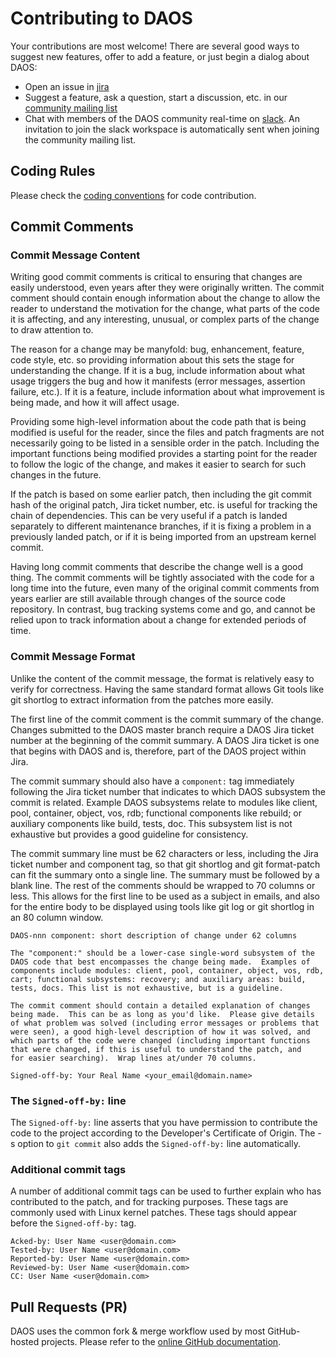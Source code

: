 # Contributing to DAOS

Your contributions are most welcome! There are several good ways to suggest new
features, offer to add a feature, or just begin a dialog about DAOS:

- Open an issue in [jira](https://jira.daos.io/)
- Suggest a feature, ask a question, start a discussion, etc. in our
  [community mailing list](https://daos.groups.io/g/daos)
- Chat with members of the DAOS community real-time on [slack](https://daos-stack.slack.com/).
  An invitation to join the slack workspace is automatically sent when joining
  the community mailing list.

## Coding Rules

Please check the [coding conventions](https://wiki.daos.io/spaces/DC/pages/4836655701/Coding+Rules)
for code contribution.

## Commit Comments

### Commit Message Content

Writing good commit comments is critical to ensuring that changes are easily
understood, even years after they were originally written. The commit comment
should contain enough information about the change to allow the reader to
understand the motivation for the change, what parts of the code it is
affecting, and any interesting, unusual, or complex parts of the change to draw
attention to.

The reason for a change may be manyfold: bug, enhancement, feature, code style,
etc. so providing information about this sets the stage for understanding the
change. If it is a bug, include information about what usage triggers the bug
and how it manifests (error messages, assertion failure, etc.). If it is a
feature, include information about what improvement is being made, and how it
will affect usage.

Providing some high-level information about the code path that is being modified
is useful for the reader, since the files and patch fragments are not
necessarily going to be listed in a sensible order in the patch. Including the
important functions being modified provides a starting point for the reader to
follow the logic of the change, and makes it easier to search for such changes
in the future.

If the patch is based on some earlier patch, then including the git commit hash
of the original patch, Jira ticket number, etc. is useful for tracking the
chain of dependencies. This can be very useful if a patch is landed separately
to different maintenance branches, if it is fixing a problem in a previously
landed patch, or if it is being imported from an upstream kernel commit.

Having long commit comments that describe the change well is a good thing.
The commit comments will be tightly associated with the code for a long time
into the future, even many of the original commit comments from years earlier
are still available through changes of the source code repository.
In contrast, bug tracking systems come and go, and cannot be relied upon to
track information about a change for extended periods of time.

### Commit Message Format

Unlike the content of the commit message, the format is relatively easy to
verify for correctness. Having the same standard format allows Git tools like
git shortlog to extract information from the patches more easily.

The first line of the commit comment is the commit summary of the change.
Changes submitted to the DAOS master branch require a DAOS Jira ticket number
at the beginning of the commit summary. A DAOS Jira ticket is one that begins
with DAOS and is, therefore, part of the DAOS project within Jira.

The commit summary should also have a `component:` tag immediately following the
Jira ticket number that indicates to which DAOS subsystem the commit is
related. Example DAOS subsystems relate to modules like client, pool,
container, object, vos, rdb; functional components like rebuild; or auxiliary
components like build, tests, doc. This subsystem list is not exhaustive
but provides a good guideline for consistency.

The commit summary line must be 62 characters or less, including the Jira
ticket number and component tag, so that git shortlog and git format-patch
can fit the summary onto a single line. The summary must be followed by a blank
line. The rest of the comments should be wrapped to 70 columns or less.
This allows for the first line to be used as a subject in emails, and also for the
entire body to be displayed using tools like git log or git shortlog in an 80
column window.

```
DAOS-nnn component: short description of change under 62 columns

The "component:" should be a lower-case single-word subsystem of the
DAOS code that best encompasses the change being made.  Examples of
components include modules: client, pool, container, object, vos, rdb,
cart; functional subsystems: recovery; and auxiliary areas: build,
tests, docs. This list is not exhaustive, but is a guideline.

The commit comment should contain a detailed explanation of changes
being made.  This can be as long as you'd like.  Please give details
of what problem was solved (including error messages or problems that
were seen), a good high-level description of how it was solved, and
which parts of the code were changed (including important functions
that were changed, if this is useful to understand the patch, and
for easier searching).  Wrap lines at/under 70 columns.

Signed-off-by: Your Real Name <your_email@domain.name>
```

### The `Signed-off-by:` line

The `Signed-off-by:` line asserts that you have permission to contribute the
code to the project according to the Developer's Certificate of Origin.
The -s option to `git commit` also adds the `Signed-off-by:` line automatically.

### Additional commit tags

A number of additional commit tags can be used to further explain who has
contributed to the patch, and for tracking purposes. These tags are commonly
used with Linux kernel patches. These tags should appear before the
`Signed-off-by:` tag.

```
Acked-by: User Name <user@domain.com>
Tested-by: User Name <user@domain.com>
Reported-by: User Name <user@domain.com>
Reviewed-by: User Name <user@domain.com>
CC: User Name <user@domain.com>
```

## Pull Requests (PR)

DAOS uses the common fork & merge workflow used by most GitHub-hosted projects.
Please refer to the [online GitHub documentation](https://help.github.com/en/github/collaborating-with-issues-and-pull-requests/proposing-changes-to-your-work-with-pull-requests).
